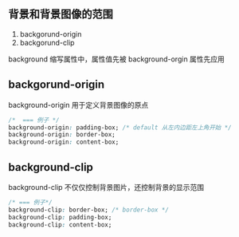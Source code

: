 
## 背景和背景图像的范围
1. backgorund-origin
2. backgorund-clip

background 缩写属性中，属性值先被 background-orgin 属性先应用
## backgorund-origin
background-origin 用于定义背景图像的原点
```css
/*  === 例子 */
background-origin: padding-box; /* default 从左内边距左上角开始 */
background-origin: border-box; 
background-origin: content-box;


```

## background-clip
background-clip 不仅仅控制背景图片，还控制背景的显示范围
```css
/* === 例子*/
background-clip: border-box; /* border-box */
background-clip: padding-box;
background-clip: content-box;
```